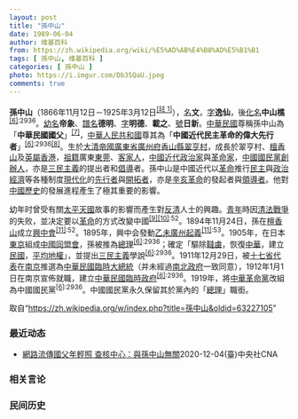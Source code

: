 ```yaml
---
layout: post
title: "孫中山"
date: 1989-06-04
author: 维基百科
from: https://zh.wikipedia.org/wiki/%E5%AD%AB%E4%B8%AD%E5%B1%B1
tags: [ 孫中山, 维基百科 ]
categories: [ 孫中山 ]
photo: https://i.imgur.com/Db35QaU.jpeg
comments: true
---
```

<div class="mw-parser-output">

<p><b>孫中山</b>（1866年11月12日－1925年3月12日<span id="noteTag-cite_ref-sup"><sup id="cite_ref-6" class="reference"><a href="#cite_note-6">[註 1]</a></sup></span>），<a href="/wiki/%E6%9C%AC%E5%90%8D" title="本名">名</a><b>文</b>，<a href="/wiki/%E8%A1%A8%E5%AD%97" title="表字">字</a><b>逸仙</b>，後<a href="/wiki/%E5%8C%96%E5%90%8D" title="化名">化名</a><b>中山樵</b><sup id="cite_ref-海_7-0" class="reference"><a href="#cite_note-海-7">[6]</a></sup><sup class="reference" style="white-space:nowrap;">:2936</sup>。<a href="/wiki/%E5%B9%BC%E5%90%8D" class="mw-redirect" title="幼名">幼名</a><b>帝象</b>、<a href="/wiki/%E8%AD%9C%E5%90%8D" title="譜名">譜名</a><b>德明</b>、<a href="/wiki/%E5%AD%97" class="mw-disambig" title="字">字</a><b>明德</b>、<b>載之</b>、<a href="/wiki/%E8%99%9F" class="mw-redirect" title="號">號</a><b>日新</b>。<a href="/wiki/%E4%B8%AD%E8%8F%AF%E6%B0%91%E5%9C%8B" title="中華民國">中華民國</a>尊稱孫中山為「<b>中華民國國父</b>」<sup id="cite_ref-8" class="reference"><a href="#cite_note-8">[7]</a></sup>，<a href="/wiki/%E4%B8%AD%E8%8F%AF%E4%BA%BA%E6%B0%91%E5%85%B1%E5%92%8C%E5%9C%8B" class="mw-redirect" title="中華人民共和國">中華人民共和國</a>尊其為「<b>中國近代民主革命的偉大先行者</b>」<sup id="cite_ref-海_7-1" class="reference"><a href="#cite_note-海-7">[6]</a></sup><sup class="reference" style="white-space:nowrap;">:2936</sup><sup id="cite_ref-9" class="reference"><a href="#cite_note-9">[8]</a></sup>。生於<a href="/wiki/%E5%A4%A7%E6%B8%85%E5%B8%9D%E5%9C%8B" class="mw-redirect" title="大清帝國">大清帝國</a><a href="/wiki/%E5%BB%A3%E6%9D%B1%E7%9C%81_(%E6%B8%85)" title="廣東省 (清)">廣東省</a><a href="/wiki/%E5%B9%BF%E5%B7%9E%E5%BA%9C" title="广州府">廣州府</a><a href="/wiki/%E9%A6%99%E5%B1%B1%E7%B8%A3" title="香山縣">香山縣</a><a href="/wiki/%E7%BF%A0%E4%BA%A8%E6%9D%91" title="翠亨村">翠亨村</a>，成長於翠亨村、<a href="/wiki/%E6%AA%80%E9%A6%99%E5%B1%B1" title="檀香山">檀香山</a>及<a href="/wiki/%E8%8B%B1%E5%B1%AC%E9%A6%99%E6%B8%AF" title="英屬香港">英屬香港</a>，<a href="/wiki/%E7%A5%96%E7%B1%8D" title="祖籍">祖籍</a>廣東<a href="/wiki/%E6%9D%B1%E8%8E%9E" class="mw-redirect" title="東莞">東莞</a>、<a href="/wiki/%E5%AE%A2%E5%AE%B6%E4%BA%BA" class="mw-redirect" title="客家人">客家人</a>，<a href="/wiki/%E4%B8%AD%E5%9B%BD%E8%BF%91%E4%BB%A3" class="mw-redirect" title="中国近代">中國近代</a><a href="/wiki/%E6%94%BF%E6%B2%BB%E5%AE%B6" title="政治家">政治家</a>與<a href="/wiki/%E9%9D%A9%E5%91%BD%E5%AE%B6" title="革命家">革命家</a>，<a href="/wiki/%E4%B8%AD%E5%9C%8B%E5%9C%8B%E6%B0%91%E9%BB%A8" title="中國國民黨">中國國民黨</a><a href="/wiki/%E5%89%B5%E8%BE%A6%E4%BA%BA" title="創辦人">創辦人</a>，亦是<a href="/wiki/%E4%B8%89%E6%B0%91%E4%B8%BB%E7%BE%A9" title="三民主義">三民主義</a>的提出者和<a href="/wiki/%E5%80%A1%E5%B0%8E" class="mw-redirect" title="倡導">倡導</a>者。孫中山是中國近代以<a href="/wiki/%E9%9D%A9%E5%91%BD" title="革命">革命</a>推行<a href="/wiki/%E6%B0%91%E4%B8%BB" title="民主">民主</a>與<a href="/wiki/%E6%94%BF%E6%B2%BB%E7%B6%93%E6%BF%9F" class="mw-redirect" title="政治經濟">政治經濟</a>等各種制度<a href="/wiki/%E7%8F%BE%E4%BB%A3%E5%8C%96" class="mw-redirect" title="現代化">現代化</a>的<a href="/wiki/%E5%85%88%E8%A1%8C%E8%80%85" title="先行者">先行者</a>與<a href="/wiki/%E9%96%8B%E6%8B%93%E8%80%85" class="mw-redirect" title="開拓者">開拓者</a>，亦是<a href="/wiki/%E8%BE%9B%E4%BA%A5%E9%9D%A9%E5%91%BD" title="辛亥革命">辛亥革命</a>的發起者與<a href="/wiki/%E9%A2%86%E5%AF%BC%E8%80%85" class="mw-redirect" title="领导者">領導者</a>。他對<a href="/wiki/%E4%B8%AD%E5%9C%8B%E6%AD%B7%E5%8F%B2" class="mw-redirect" title="中國歷史">中國歷史</a>的發展進程產生了極其重要的影響。
</p><p>幼年时曾受有關<a href="/wiki/%E5%A4%AA%E5%B9%B3%E5%A4%A9%E5%9C%8B" class="mw-redirect" title="太平天國">太平天國</a>故事的影響而產生對<a href="/wiki/%E5%8F%8D%E6%B8%85" class="mw-redirect" title="反清">反清</a>人士的興趣。<a href="/wiki/%E9%9D%92%E5%B9%B4" title="青年">青年</a>時因<a href="/wiki/%E6%B8%85%E6%B3%95%E6%88%B0%E7%88%AD" class="mw-redirect" title="清法戰爭">清法戰爭</a>的失败，並决定要以<a href="/wiki/%E9%9D%A9%E5%91%BD" title="革命">革命</a>的方式改變中國<sup id="cite_ref-10" class="reference"><a href="#cite_note-10">[9]</a></sup><sup id="cite_ref-師_11-0" class="reference"><a href="#cite_note-師-11">[10]</a></sup><sup class="reference" style="white-space:nowrap;">:52</sup>。1894年11月24日，孫在<a href="/wiki/%E6%AA%80%E9%A6%99%E5%B1%B1" title="檀香山">檀香山</a>成立<a href="/wiki/%E8%88%88%E4%B8%AD%E6%9C%83" class="mw-redirect" title="興中會">興中會</a><sup id="cite_ref-孫中山全集_12-0" class="reference"><a href="#cite_note-孫中山全集-12">[11]</a></sup><sup class="reference" style="white-space:nowrap;">:52</sup>。1895年，興中会發動<a href="/wiki/%E4%B9%99%E6%9C%AA%E5%BB%A3%E5%B7%9E%E8%B5%B7%E7%BE%A9" title="乙未廣州起義">乙未廣州起義</a><sup id="cite_ref-孫中山全集_12-1" class="reference"><a href="#cite_note-孫中山全集-12">[11]</a></sup><sup class="reference" style="white-space:nowrap;">:53</sup>。1905年，在日本<a href="/wiki/%E6%9D%B1%E4%BA%AC%E9%83%BD" title="東京都">東京</a>組成<a href="/wiki/%E4%B8%AD%E5%9C%8B%E5%90%8C%E7%9B%9F%E6%9C%83" class="mw-redirect" title="中國同盟會">中國同盟會</a>，孫被推為<a href="/wiki/%E7%B8%BD%E7%90%86" class="mw-redirect" title="總理">總理</a><sup id="cite_ref-海_7-2" class="reference"><a href="#cite_note-海-7">[6]</a></sup><sup class="reference" style="white-space:nowrap;">:2936</sup>；確定「驅除<a href="/wiki/%E9%9F%83%E8%99%9C" title="韃虜">韃虜</a>，恢復<a href="/wiki/%E4%B8%AD%E8%8F%AF" class="mw-redirect" title="中華">中華</a>，建立<a href="/wiki/%E4%B8%AD%E8%8F%AF%E6%B0%91%E5%9C%8B" title="中華民國">民國</a>，<a href="/wiki/%E5%B9%B3%E5%9D%87%E5%9C%B0%E6%AC%8A" title="平均地權">平均地權</a>」，並提出<a href="/wiki/%E4%B8%89%E6%B0%91%E4%B8%BB%E7%BE%A9" title="三民主義">三民主義</a>學說<sup id="cite_ref-海_7-3" class="reference"><a href="#cite_note-海-7">[6]</a></sup><sup class="reference" style="white-space:nowrap;">:2936</sup>。1911年12月29日，被<a href="/wiki/%E5%8D%81%E4%B8%83%E7%9C%81" title="十七省">十七省</a><a href="/wiki/%E4%BB%A3%E8%A1%A8" class="mw-disambig" title="代表">代表</a>在<a href="/wiki/%E5%8D%97%E4%BA%AC" class="mw-redirect" title="南京">南京</a>推選為<a href="/wiki/%E4%B8%AD%E8%8F%AF%E6%B0%91%E5%9C%8B%E8%87%A8%E6%99%82%E5%A4%A7%E7%B8%BD%E7%B5%B1" class="mw-redirect" title="中華民國臨時大總統">中華民國臨時大總統</a>（并未經過<a href="/wiki/%E5%8D%97" title="南">南</a><a href="/wiki/%E5%8C%97" title="北">北</a><a href="/wiki/%E6%94%BF%E5%BA%9C" title="政府">政府</a>一致同意），1912年1月1日在南京宣佈就職，建立<a href="/wiki/%E4%B8%AD%E8%8F%AF%E6%B0%91%E5%9C%8B%E8%87%A8%E6%99%82%E6%94%BF%E5%BA%9C_(1912%E5%B9%B4%EF%BC%8D1913%E5%B9%B4)" title="中華民國臨時政府 (1912年－1913年)">中華民國臨時政府</a><sup id="cite_ref-海_7-4" class="reference"><a href="#cite_note-海-7">[6]</a></sup><sup class="reference" style="white-space:nowrap;">:2936</sup>。1919年，將<a href="/wiki/%E4%B8%AD%E8%8F%AF%E9%9D%A9%E5%91%BD%E9%BB%A8" title="中華革命黨">中華革命黨</a>改組為中國國民黨<sup id="cite_ref-海_7-5" class="reference"><a href="#cite_note-海-7">[6]</a></sup><sup class="reference" style="white-space:nowrap;">:2936</sup>。中國國民黨永久保留其於黨內的「<a href="/wiki/%E4%B8%AD%E5%9C%8B%E5%9C%8B%E6%B0%91%E9%BB%A8%E7%B8%BD%E7%90%86" class="mw-redirect" title="中國國民黨總理">總理</a>」職銜。
</p>
</div><noscript><img src="//zh.wikipedia.org/wiki/Special:CentralAutoLogin/start?type=1x1" alt="" title="" width="1" height="1" style="border: none; position: absolute;"></noscript>
<div class="printfooter">取自“<a dir="ltr" href="https://zh.wikipedia.org/w/index.php?title=孫中山&amp;oldid=63227105">https://zh.wikipedia.org/w/index.php?title=孫中山&amp;oldid=63227105</a>”</div><div id="recent-news"><h3>最近动态</h3><ul><li><a href="https://nodebe4.github.io/waimei/2020-12-04/%E7%B6%B2%E8%B7%AF%E6%B5%81%E5%82%B3%E5%9C%8B%E7%88%B6%E5%B9%B4%E8%BC%95%E7%85%A7-%E6%9F%A5%E6%A0%B8%E4%B8%AD%E5%BF%83-%E8%88%87%E5%AD%AB%E4%B8%AD%E5%B1%B1%E7%84%A1%E9%97%9C" title="網路流傳國父年輕照 查核中心：與孫中山無關—— 網路流傳3張男性照片指稱是年輕的國父孫中山，但經事實查核中心查證，其中2張照片是中國工程院院士王德民，另一張為日本演員三船敏郎。（圖取自事實查核中...">網路流傳國父年輕照 查核中心：與孫中山無關</a><time>2020-12-04</time><a class="tag">(臺)中央社CNA</a></li>
</ul></div><div id="open-opinion"><h3>相关言论</h3><ul></ul></div><div id="mjls-record"><h3>民间历史</h3><ul></ul></div>